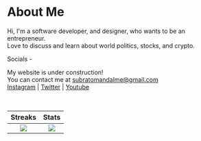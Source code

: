 # About Me 




Hi, I'm a software developer, and designer, who wants to be an entrepreneur.<br>Love to discuss and learn about world politics, stocks, and crypto.<br>

Socials -<br>

My website is under construction!    <br>
You can contact me at subratomandalme@gmail.com <br>
[Instagram](https://www.instagram.com/subratomandalme/)
| [Twitter](https://twitter.com/subratomandalme)
| [Youtube](https://www.youtube.com/@mochipog)


<br />

| Streaks | Stats |
|:-------------------------:|:-------------------------:|
| ![](https://github-readme-streak-stats.herokuapp.com/?user=subratomandalme&theme=dark&hide_border=true) | ![](https://github-readme-stats.vercel.app/api?username=subratomandalme&theme=dark&hide_border=true&include_all_commits=true&count_private=false) |
